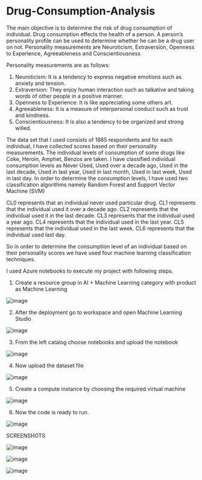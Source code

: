 # Drug-Consumption-Analysis


The main objective is to determine the risk of drug consumption of individual. Drug consumption effects the health of a person. A person’s personality profile can be used to determine whether he can be a drug user on not. Personality measurements are Neuroticism, Extraversion, Openness to Experience, Agreeableness and Conscientiousness

Personality measurements are as follows:

1. Neuroticism: It is a tendency to express negative emotions such as anxiety and tension.
2. Extraversion: They enjoy human interaction such as talkative and taking words of other people in a positive manner.
3. Openness to Experience: It is like appreciating some others art.
4. Agreeableness: It is a measure of interpersonal conduct such as trust and kindness.
5. Conscientiousness: It is also a tendency to be organized and strong willed.

The data set that I used consists of 1885 respondents and for each individual, I have collected scores based on their personality measurements. The individual levels of consumption of some drugs like Coke, Heroin, Amphet, Benzos are taken. I have classified individual consumption levels as Never Used, Used over a decade ago, Used in the last decade, Used in last year, Used in last month, Used in last week, Used in last day. In order to determine the consumption levels, I have used two classification algorithms namely Random Forest and Support Vector Machine (SVM)

 CL0 represents that an individual never used particular drug.
 CL1 represents that the individual used it over a decade ago.
 CL2 represents that the individual used it in the last decade.
 CL3 represents that the individual used a year ago.
 CL4 represents that the individual used in the last year.
 CL5 represents that the individual used in the last week.
 CL6 represents that the individual used last day.

So in order to determine the consumption level of an individual based on their personality scores we have used four machine learning classification techniques.

I used Azure notebooks to execute my project with following steps.

1. Create a resource group in AI + Machine Learning category with product as Machine Learning

![image](https://user-images.githubusercontent.com/68529782/151414113-2ef3ef15-12ef-4dd0-b67a-1a3977055a0b.png)

2. After the deployment go to workspace and open Machine Learning Studio

![image](https://user-images.githubusercontent.com/68529782/151414588-04c21c38-3eb9-49f0-8db7-5a92a2b3c0a7.png)

3. From the left catalog choose notebooks and upload the notebook

![image](https://user-images.githubusercontent.com/68529782/151414806-790d42d7-4591-437c-b2c6-e74cbf360ef6.png)

4. Now upload the dataset file

![image](https://user-images.githubusercontent.com/68529782/151414866-5021cefd-689d-4159-a022-dc5bf9f178fc.png)

5. Create a compute instance by choosing the required virtual machine

![image](https://user-images.githubusercontent.com/68529782/151414906-bee1ca15-1e72-44e3-a794-aa0fbd2dcb1f.png)

6. Now the code is ready to run.

![image](https://user-images.githubusercontent.com/68529782/151414964-9907403f-e11e-4852-8c10-07a127c715dc.png)

SCREENSHOTS

![image](https://user-images.githubusercontent.com/68529782/151419846-2d43af4b-8f1e-46cb-9e51-bf6b065d9eae.png)


![image](https://user-images.githubusercontent.com/68529782/151419799-e3bf38bd-e929-4896-9a44-8f1e16116d1c.png)

![image](https://user-images.githubusercontent.com/68529782/151419943-6463f027-00cc-4b07-bafa-5c2de78e2721.png)

